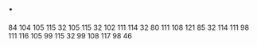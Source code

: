 # .

84 104 105 115 32 105 115 32 102 111 114 32 80 111 108 121 85 32 114 111 98 111 116 105 99 115 32 99 108 117 98 46

